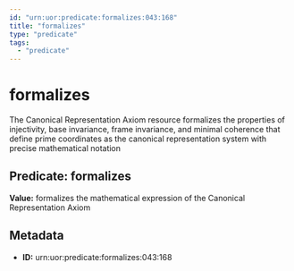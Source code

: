 ```yaml
---
id: "urn:uor:predicate:formalizes:043:168"
title: "formalizes"
type: "predicate"
tags:
  - "predicate"
---
```


# formalizes

The Canonical Representation Axiom resource formalizes the properties of injectivity, base invariance, frame invariance, and minimal coherence that define prime coordinates as the canonical representation system with precise mathematical notation

## Predicate: formalizes

**Value:** formalizes the mathematical expression of the Canonical Representation Axiom

## Metadata

- **ID:** urn:uor:predicate:formalizes:043:168
